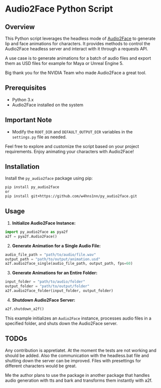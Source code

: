 # Audio2Face Python Script

## Overview

This Python script leverages the headless mode of [Audio2Face](https://www.nvidia.com/en-us/omniverse/apps/audio2face/) to generate lip and face animations for characters. 
It provides methods to control the Audio2Face headless server and interact with it through a requests API. 

A use case is to generate animations for a batch of audio files and export them as USD files for example for Maya or Unreal Engine 5.

Big thank you for the NVIDIA Team who made Audio2Face a great tool.


## Prerequisites

- Python 3.x
- Audio2Face installed on the system


## Important Note

- Modify the `ROOT_DIR` and `DEFAULT_OUTPUT_DIR` variables in the `settings.py` file as needed.

Feel free to explore and customize the script based on your project requirements. Enjoy animating your characters with Audio2Face!



## Installation

Install the `py_audio2face` package using pip:
```bash
pip install py_audio2face
or 
pip install git+https://github.com/w4hns1nn/py_audio2face.git
```

## Usage

1. **Initialize Audio2Face Instance:**
```python
import py_audio2face as pya2f
a2f = pya2f.Audio2Face()
```

2. **Generate Animation for a Single Audio File:**
 ```python
audio_file_path = "path/to/audio/file.wav"
output_path = "path/to/output/animation.usd"
a2f.audio2face_single(audio_file_path, output_path, fps=60)
```

3. **Generate Animations for an Entire Folder:**
```python
input_folder = "path/to/audio/folder"
output_folder = "path/to/output/folder"
a2f.audio2face_folder(input_folder, output_folder)
   ```

4. **Shutdown Audio2Face Server:**
```python
a2f.shutdown_a2f()
   ```


This example initializes an `Audio2Face` instance, processes audio files in a specified folder, and shuts down the Audio2Face server.

## TODOs

Any contribution is appretiatet. At the moment the tests are not working and should be added. Also the communication with the headless.bat file and shutting down the server can be improved. 
Files with presettings for different characters would be great.

Me the author plans to use the package in another package that handles audio generation with tts and bark and transforms them instantly with a2f.

